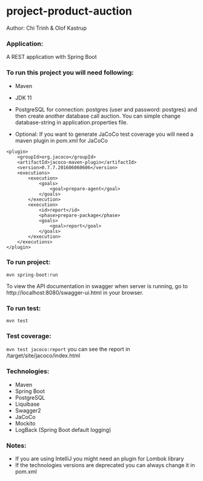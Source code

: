# project-product-auction
Author: Chi Trinh & Olof Kastrup

### Application:
A REST application with Spring Boot

### To run this project you will need following:
* Maven
* JDK 11 
* PostgreSQL for connection: postgres (user and password: postgres)
  and then create another database call auction. You can simple change database-string in application.properties file.


* Optional: If you want to generate JaCoCo test coverage you will need a maven plugin in pom.xml for JaCoCo

```
<plugin>
    <groupId>org.jacoco</groupId>
    <artifactId>jacoco-maven-plugin</artifactId>
    <version>0.7.7.201606060606</version>
    <executions>
        <execution>
            <goals>
                <goal>prepare-agent</goal>
            </goals>
        </execution>
        <execution>
            <id>report</id>
            <phase>prepare-package</phase>
            <goals>
                <goal>report</goal>
            </goals>
        </execution>
    </executions>
</plugin>
```


### To run project:
```mvn spring-boot:run```

To view the API documentation in swagger when server is running, go to http://localhost:8080/swagger-ui.html in your browser.

### To run test:
```mvn test```

### Test coverage:

```mvn test jacoco:report```
you can see the report in /target/site/jacoco/index.html 

### Technologies:
* Maven
* Spring Boot 
* PostgreSQL
* Liquibase
* Swagger2
* JaCoCo
* Mockito
* LogBack (Spring Boot default logging)

### Notes:
* If you are using IntelliJ you might need an plugin for Lombok library
* If the technologies versions are deprecated you can always change it in pom.xml
